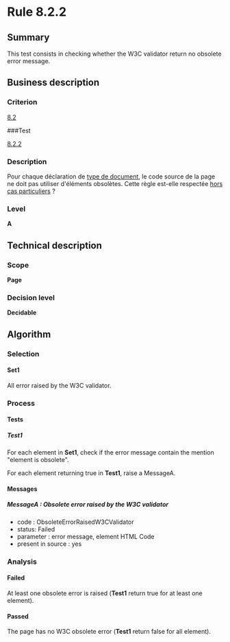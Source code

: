 # Rule 8.2.2

## Summary

This test consists in checking whether the W3C validator return no obsolete error message.

## Business description

### Criterion

[8.2](http://references.modernisation.gouv.fr/rgaa/criteres.html#crit-8-2)

###Test

[8.2.2](http://references.modernisation.gouv.fr/rgaa/criteres.html#test-8-2-2)

### Description

Pour chaque d&eacute;claration de <a href="http://references.modernisation.gouv.fr/rgaa/glossaire.html#type-de-document">type de document</a>, le code source de la page ne doit pas utiliser d'&eacute;l&eacute;ments obsol&egrave;tes. Cette r&egrave;gle est-elle respect&eacute;e <a href="http://references.modernisation.gouv.fr/rgaa/cas-particuliers.html#cp-8-2">hors cas particuliers</a> ?

### Level

**A**

## Technical description

### Scope

**Page**

### Decision level

**Decidable**

## Algorithm

### Selection

#### Set1

All error raised by the W3C validator.

### Process

#### Tests

##### Test1 

For each element in **Set1**, check if the error message contain the mention "element is obsolete".

For each element returning true in **Test1**, raise a MessageA.

#### Messages

##### MessageA : Obsolete error raised by the W3C validator

-    code : ObsoleteErrorRaisedW3CValidator
-    status: Failed
-    parameter : error message, element HTML Code
-    present in source : yes

### Analysis

#### Failed

At least one obsolete error is raised (**Test1** return true for at least one element).

#### Passed

The page has no W3C obsolete error (**Test1** return false for all element).